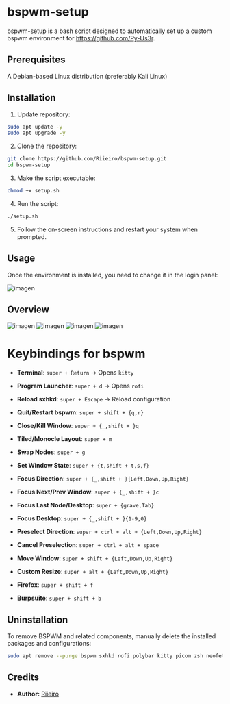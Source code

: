 
# bspwm-setup

bspwm-setup is a bash script designed to automatically set up a custom bspwm environment for https://github.com/Py-Us3r. 

## Prerequisites

A Debian-based Linux distribution (preferably Kali Linux)

## Installation

1. Update repository:
```bash
sudo apt update -y
sudo apt upgrade -y
```
2. Clone the repository:  
```bash
git clone https://github.com/Riieiro/bspwm-setup.git
cd bspwm-setup
```
3. Make the script executable:
```bash
chmod +x setup.sh
```
4. Run the script:
```bash
./setup.sh
```
5. Follow the on-screen instructions and restart your system when prompted.

## Usage

Once the environment is installed, you need to change it in the login panel:

![imagen](https://github.com/user-attachments/assets/14dd75f1-0631-40d5-8dfa-4d73e19ba59f)



## Overview
![imagen](https://github.com/user-attachments/assets/448e979e-44d8-48cc-81ed-9296b6308e23)
![imagen](https://github.com/user-attachments/assets/1d54d0e7-e135-48b9-99ad-e4c518cb242f)
![imagen](https://github.com/user-attachments/assets/d536ecad-73e3-4bb8-922d-2b7a86a0d7b1)
![imagen](https://github.com/user-attachments/assets/914c1290-23f5-4cf4-b718-f4bb0748cfe9)

# Keybindings for bspwm

- **Terminal**: `super + Return` → Opens `kitty`
- **Program Launcher**: `super + d` → Opens `rofi`
- **Reload sxhkd**: `super + Escape` → Reload configuration

- **Quit/Restart bspwm**: `super + shift + {q,r}`
- **Close/Kill Window**: `super + {_,shift + }q`
- **Tiled/Monocle Layout**: `super + m`
- **Swap Nodes**: `super + g`
- **Set Window State**: `super + {t,shift + t,s,f}`

- **Focus Direction**: `super + {_,shift + }{Left,Down,Up,Right}`
- **Focus Next/Prev Window**: `super + {_,shift + }c`
- **Focus Last Node/Desktop**: `super + {grave,Tab}`
- **Focus Desktop**: `super + {_,shift + }{1-9,0}`

- **Preselect Direction**: `super + ctrl + alt + {Left,Down,Up,Right}`
- **Cancel Preselection**: `super + ctrl + alt + space`

- **Move Window**: `super + shift + {Left,Down,Up,Right}`
- **Custom Resize**: `super + alt + {Left,Down,Up,Right}`

- **Firefox**: `super + shift + f`
- **Burpsuite**: `super + shift + b`

## Uninstallation

To remove BSPWM and related components, manually delete the installed packages and configurations:

```bash
sudo apt remove --purge bspwm sxhkd rofi polybar kitty picom zsh neofetch bat lsd -y rm -rf ~/.config/bspwm ~/.config/sxhkd ~/.config/polybar ~/.config/rofi ~/.config/kitty ~/.config/picom ~/.zshrc ~/.p10k.zsh ~/Pictures/Wallpapers ~/.local/share/fonts
```

## Credits

- **Author:** [Riieiro](https://github.com/Riieiro)
